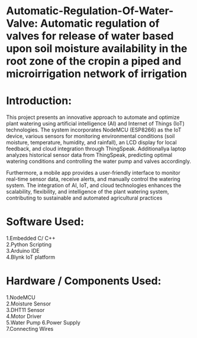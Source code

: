# Automatic-Regulation-Of-Water-Valve: Automatic regulation of valves for release of water based upon soil moisture availability in the root zone of the cropin a piped and microirrigation network of irrigation

# Introduction:
This project presents an innovative approach to automate and optimize plant watering using artificial intelligence (AI) and Internet of Things (IoT) technologies. The system incorporates NodeMCU (ESP8266) as the IoT device, various sensors for monitoring environmental conditions (soil moisture, temperature, humidity, and rainfall), an LCD display for local feedback, and cloud integration through ThingSpeak. Additionallya laptop analyzes historical sensor data from ThingSpeak, predicting optimal watering conditions and controlling the water pump and valves accordingly.

Furthermore, a mobile app provides a user-friendly interface to monitor real-time sensor data, receive alerts, and manually control the watering system. The integration of AI, IoT, and cloud technologies enhances the scalability, flexibility, and intelligence of the plant watering system, contributing to sustainable and automated agricultural practices

# Software Used:
1.Embedded C/ C++                                               
2.Python Scripting                                               
3.Arduino IDE                                                          
4.Blynk IoT platform                                           

# Hardware / Components Used:
1.NodeMCU   
2.Moisture Sensor  
3.DHT11 Sensor                                        
4.Motor Driver                                  
5.Water Pump 
6.Power Supply                                          
7.Connecting Wires                                     

